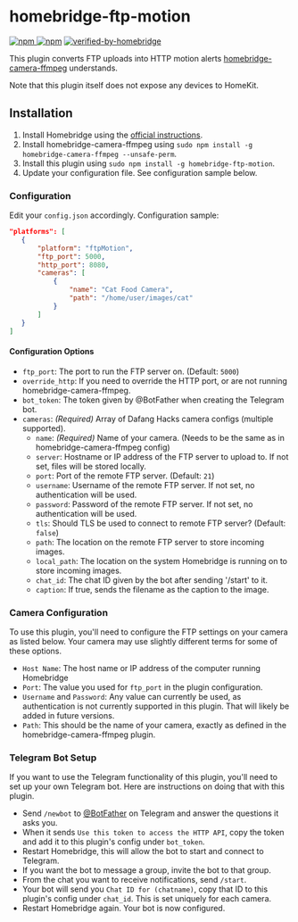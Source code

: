 # homebridge-ftp-motion

[![npm](https://img.shields.io/npm/v/homebridge-ftp-motion) ![npm](https://img.shields.io/npm/dt/homebridge-ftp-motion)](https://www.npmjs.com/package/homebridge-ftp-motion) [![verified-by-homebridge](https://badgen.net/badge/homebridge/verified/purple)](https://github.com/homebridge/homebridge/wiki/Verified-Plugins)

This plugin converts FTP uploads into HTTP motion alerts [homebridge-camera-ffmpeg](https://github.com/homebridge-plugins/homebridge-camera-ffmpeg) understands.

Note that this plugin itself does not expose any devices to HomeKit.

## Installation

1. Install Homebridge using the [official instructions](https://github.com/homebridge/homebridge/wiki).
2. Install homebridge-camera-ffmpeg using `sudo npm install -g homebridge-camera-ffmpeg --unsafe-perm`.
3. Install this plugin using `sudo npm install -g homebridge-ftp-motion`.
4. Update your configuration file. See configuration sample below.

### Configuration

Edit your `config.json` accordingly. Configuration sample:

 ```json
"platforms": [
    {
        "platform": "ftpMotion",
        "ftp_port": 5000,
        "http_port": 8080,
        "cameras": [
            {
                "name": "Cat Food Camera",
                "path": "/home/user/images/cat"
            }
        ]
    }
]
```

#### Configuration Options

- `ftp_port`: The port to run the FTP server on. (Default: `5000`)
- `override_http`: If you need to override the HTTP port, or are not running homebridge-camera-ffmpeg.
- `bot_token`: The token given by @BotFather when creating the Telegram bot.
- `cameras`: _(Required)_ Array of Dafang Hacks camera configs (multiple supported).
  - `name`: _(Required)_ Name of your camera. (Needs to be the same as in homebridge-camera-ffmpeg config)
  - `server`: Hostname or IP address of the FTP server to upload to. If not set, files will be stored locally.
  - `port`: Port of the remote FTP server. (Default: `21`)
  - `username`: Username of the remote FTP server. If not set, no authentication will be used.
  - `password`: Password of the remote FTP server. If not set, no authentication will be used.
  - `tls`: Should TLS be used to connect to remote FTP server? (Default: `false`)
  - `path`: The location on the remote FTP server to store incoming images.
  - `local_path`: The location on the system Homebridge is running on to store incoming images.
  - `chat_id`: The chat ID given by the bot after sending '/start' to it.
  - `caption`: If true, sends the filename as the caption to the image.

### Camera Configuration

To use this plugin, you'll need to configure the FTP settings on your camera as listed below. Your camera may use slightly different terms for some of these options.

- `Host Name`: The host name or IP address of the computer running Homebridge
- `Port`: The value you used for `ftp_port` in the plugin configuration.
- `Username` and `Password`: Any value can currently be used, as authentication is not currently supported in this plugin. That will likely be added in future versions.
- `Path`: This should be the name of your camera, exactly as defined in the homebridge-camera-ffmpeg plugin.

### Telegram Bot Setup

If you want to use the Telegram functionality of this plugin, you'll need to set up your own Telegram bot. Here are instructions on doing that with this plugin.

- Send `/newbot` to [@BotFather](https://t.me/botfather) on Telegram and answer the questions it asks you.
- When it sends `Use this token to access the HTTP API`, copy the token and add it to this plugin's config under `bot_token`.
- Restart Homebridge, this will allow the bot to start and connect to Telegram.
- If you want the bot to message a group, invite the bot to that group.
- From the chat you want to receive notifications, send `/start`.
- Your bot will send you `Chat ID for (chatname)`, copy that ID to this plugin's config under `chat_id`. This is set uniquely for each camera.
- Restart Homebridge again. Your bot is now configured.
